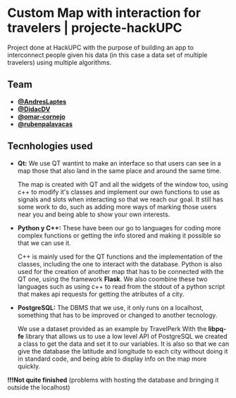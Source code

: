 # Custom Map with interaction for travelers | projecte-hackUPC 

Project done at HackUPC with the purpose of building an app to interconnect people given his data (in this case a data set of multiple travelers) using multiple algorithms.

## Team

- **<a href="https://github.com/AndresLaptes" target="_blank">@AndresLaptes</a>**
- **<a href="https://github.com/DidacDV" target="_blank">@DidacDV</a>**
- **<a href="https://github.com/omar-cornejo" target="_blank">@omar-cornejo</a>**
- **<a href="https://github.com/rubenpalavacas" target="_blank">@rubenpalavacas</a>**

## Tecnhologies used

- **Qt:** We use QT wantint to make an interface so that users can see in a map those that also land in the same           place and around the same time.

    The map is created with QT and all the widgets of the window too, using c++ to modify it's classes and implement       our own functions to use as signals and slots when interacting so that we reach our goal. It still has some work       to do, such as adding more ways of marking those users near you and being able to show your own interests.
  
- **Python y C++:** These have been our go to languages for coding more complex functions or getting the info stored       and making it possible so that we can use it.


   C++ is mainly used for the QT functions and the implementation of  the classes, including the one to                   interact with the database. Python is also used for the creation of another map that has to be connected with the      QT one, using the framework **Flask**. We also coombine these two languages such as using c++ to read from the         stdout of a python script that makes api requests for getting the  atributes of a city.
  
- **PostgreSQL:** The DBMS that we use, it only runs on a localhost, something that has to be improved or changed to another tecnology.


  We use a dataset provided as an example by TravelPerk  With the **libpq-fe** library that allows us to use a low       level API of PostgreSQL we created a class to get the data and set it to our variables. It is also so that we can      give the database the latitude and longitude to each city without doing it in standard code, and being able to         display info on the map more quickly.

**!!!Not quite finished**  (problems with hosting the database and bringing it outside the localhost)
